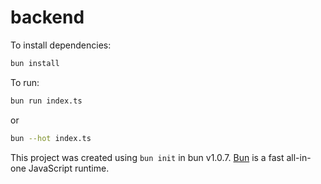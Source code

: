 # backend

To install dependencies:

```bash
bun install
```

To run:

```bash
bun run index.ts
```
or
```bash
bun --hot index.ts
```

This project was created using `bun init` in bun v1.0.7. [Bun](https://bun.sh) is a fast all-in-one JavaScript runtime.
